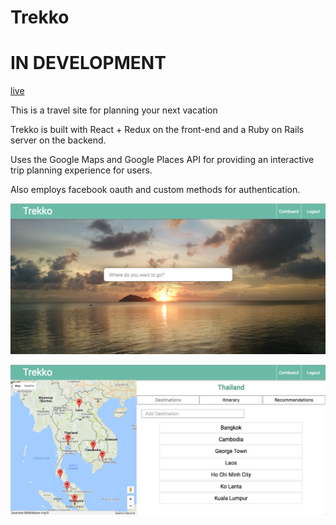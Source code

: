 # Trekko

# IN DEVELOPMENT

[live][heroku]

[heroku]: https://trekko.herokuapp.com/

This is a travel site for planning your next vacation

Trekko is built with React + Redux on the front-end and a
Ruby on Rails server on the backend.

Uses the Google Maps and Google Places API for providing
an interactive trip planning experience for users.

Also employs facebook oauth and custom methods for authentication.

![splash](./readme_photos/splash.png)

![trip_main](./readme_photos/trip_main.png)
